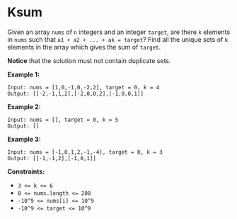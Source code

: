 # Ksum

Given an array `nums` of `n` integers and an integer `target`, are there `k` elements in `nums` such that `a1 + a2 + ... + ak = target`? Find all the unique sets of `k` elements in the array which gives the sum of `target`.

**Notice** that the solution must not contain duplicate sets.

**Example 1:**
```
Input: nums = [1,0,-1,0,-2,2], target = 0, k = 4
Output: [[-2,-1,1,2],[-2,0,0,2],[-1,0,0,1]]
```

**Example 2:**
```
Input: nums = [], target = 0, k = 5
Output: []
```

**Example 3:**
```
Input: nums = [-1,0,1,2,-1,-4], target = 0, k = 3
Output: [[-1,-1,2],[-1,0,1]]
```

**Constraints:**
- `3 <= k <= 6`
- `0 <= nums.length <= 200`
- `-10^9 <= nums[i] <= 10^9`
- `-10^9 <= target <= 10^9`
